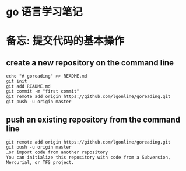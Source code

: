 # go 语言学习笔记


# 备忘: 提交代码的基本操作
## create a new repository on the command line

    echo "# goreading" >> README.md
    git init
    git add README.md
    git commit -m "first commit"
    git remote add origin https://github.com/lgonline/goreading.git
    git push -u origin master
                
## push an existing repository from the command line

    git remote add origin https://github.com/lgonline/goreading.git
    git push -u origin master
    …or import code from another repository
    You can initialize this repository with code from a Subversion, Mercurial, or TFS project.